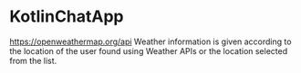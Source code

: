 # KotlinChatApp

https://openweathermap.org/api Weather information is given according to the location of the user found using Weather APIs or the location selected from the list.
